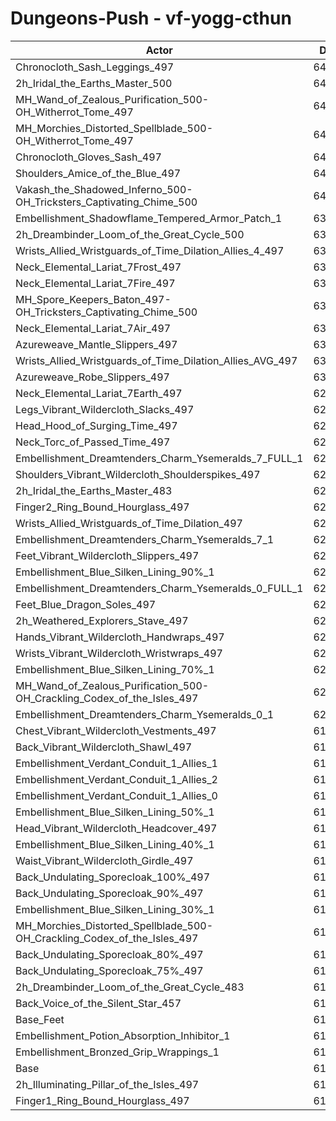 # Dungeons-Push - vf-yogg-cthun
| Actor | DPS | Increase |
|---|:---:|:---:|
|Chronocloth_Sash_Leggings_497|64882|5.52%|
|2h_Iridal_the_Earths_Master_500|64847|5.46%|
|MH_Wand_of_Zealous_Purification_500-OH_Witherrot_Tome_497|64773|5.34%|
|MH_Morchies_Distorted_Spellblade_500-OH_Witherrot_Tome_497|64485|4.87%|
|Chronocloth_Gloves_Sash_497|64219|4.44%|
|Shoulders_Amice_of_the_Blue_497|64150|4.33%|
|Vakash_the_Shadowed_Inferno_500-OH_Tricksters_Captivating_Chime_500|64078|4.21%|
|Embellishment_Shadowflame_Tempered_Armor_Patch_1|63927|3.97%|
|2h_Dreambinder_Loom_of_the_Great_Cycle_500|63766|3.70%|
|Wrists_Allied_Wristguards_of_Time_Dilation_Allies_4_497|63583|3.41%|
|Neck_Elemental_Lariat_7Frost_497|63558|3.37%|
|Neck_Elemental_Lariat_7Fire_497|63556|3.36%|
|MH_Spore_Keepers_Baton_497-OH_Tricksters_Captivating_Chime_500|63378|3.07%|
|Neck_Elemental_Lariat_7Air_497|63363|3.05%|
|Azureweave_Mantle_Slippers_497|63356|3.04%|
|Wrists_Allied_Wristguards_of_Time_Dilation_Allies_AVG_497|63325|2.99%|
|Azureweave_Robe_Slippers_497|63202|2.79%|
|Neck_Elemental_Lariat_7Earth_497|62895|2.29%|
|Legs_Vibrant_Wildercloth_Slacks_497|62844|2.21%|
|Head_Hood_of_Surging_Time_497|62842|2.20%|
|Neck_Torc_of_Passed_Time_497|62685|1.95%|
|Embellishment_Dreamtenders_Charm_Ysemeralds_7_FULL_1|62621|1.84%|
|Shoulders_Vibrant_Wildercloth_Shoulderspikes_497|62553|1.73%|
|2h_Iridal_the_Earths_Master_483|62550|1.73%|
|Finger2_Ring_Bound_Hourglass_497|62518|1.68%|
|Wrists_Allied_Wristguards_of_Time_Dilation_497|62499|1.64%|
|Embellishment_Dreamtenders_Charm_Ysemeralds_7_1|62407|1.50%|
|Feet_Vibrant_Wildercloth_Slippers_497|62318|1.35%|
|Embellishment_Blue_Silken_Lining_90%_1|62313|1.34%|
|Embellishment_Dreamtenders_Charm_Ysemeralds_0_FULL_1|62289|1.30%|
|Feet_Blue_Dragon_Soles_497|62286|1.30%|
|2h_Weathered_Explorers_Stave_497|62243|1.23%|
|Hands_Vibrant_Wildercloth_Handwraps_497|62192|1.15%|
|Wrists_Vibrant_Wildercloth_Wristwraps_497|62160|1.09%|
|Embellishment_Blue_Silken_Lining_70%_1|62126|1.04%|
|MH_Wand_of_Zealous_Purification_500-OH_Crackling_Codex_of_the_Isles_497|62043|0.90%|
|Embellishment_Dreamtenders_Charm_Ysemeralds_0_1|62029|0.88%|
|Chest_Vibrant_Wildercloth_Vestments_497|61987|0.81%|
|Back_Vibrant_Wildercloth_Shawl_497|61975|0.79%|
|Embellishment_Verdant_Conduit_1_Allies_1|61973|0.79%|
|Embellishment_Verdant_Conduit_1_Allies_2|61961|0.77%|
|Embellishment_Verdant_Conduit_1_Allies_0|61949|0.75%|
|Embellishment_Blue_Silken_Lining_50%_1|61948|0.75%|
|Head_Vibrant_Wildercloth_Headcover_497|61882|0.64%|
|Embellishment_Blue_Silken_Lining_40%_1|61859|0.60%|
|Waist_Vibrant_Wildercloth_Girdle_497|61832|0.56%|
|Back_Undulating_Sporecloak_100%_497|61807|0.52%|
|Back_Undulating_Sporecloak_90%_497|61784|0.48%|
|Embellishment_Blue_Silken_Lining_30%_1|61762|0.45%|
|MH_Morchies_Distorted_Spellblade_500-OH_Crackling_Codex_of_the_Isles_497|61753|0.43%|
|Back_Undulating_Sporecloak_80%_497|61752|0.43%|
|Back_Undulating_Sporecloak_75%_497|61747|0.42%|
|2h_Dreambinder_Loom_of_the_Great_Cycle_483|61684|0.32%|
|Back_Voice_of_the_Silent_Star_457|61664|0.29%|
|Base_Feet|61569|0.13%|
|Embellishment_Potion_Absorption_Inhibitor_1|61562|0.12%|
|Embellishment_Bronzed_Grip_Wrappings_1|61488|0.00%|
|Base|61488|0.00%|
|2h_Illuminating_Pillar_of_the_Isles_497|61482|-0.01%|
|Finger1_Ring_Bound_Hourglass_497|61134|-0.58%|
